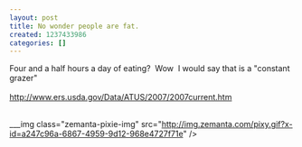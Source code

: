 ```yaml
---
layout: post
title: No wonder people are fat.
created: 1237433986
categories: []
---
```

Four and a half hours a day of eating?&nbsp; Wow&nbsp; I would say that is a "constant grazer"<br /><br />http://www.ers.usda.gov/Data/ATUS/2007/2007current.htm<br /><br /><div class="zemanta-pixie">___img class="zemanta-pixie-img" src="http://img.zemanta.com/pixy.gif?x-id=a247c96a-6867-4959-9d12-968e4727f71e" /></div>
